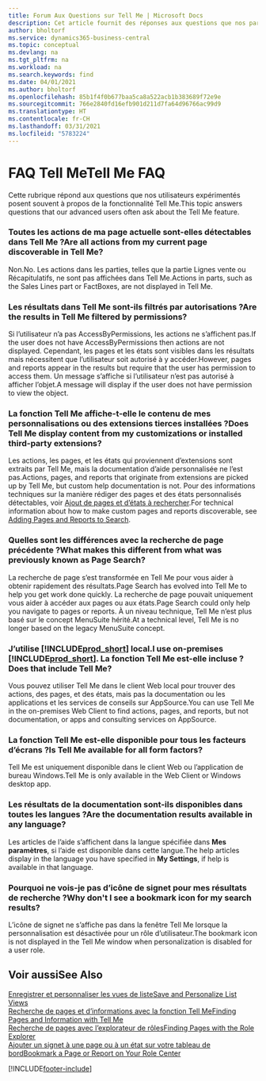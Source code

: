 ```yaml
---
title: Forum Aux Questions sur Tell Me | Microsoft Docs
description: Cet article fournit des réponses aux questions que nos partenaires et clients posent souvent sur Tell Me.
author: bholtorf
ms.service: dynamics365-business-central
ms.topic: conceptual
ms.devlang: na
ms.tgt_pltfrm: na
ms.workload: na
ms.search.keywords: find
ms.date: 04/01/2021
ms.author: bholtorf
ms.openlocfilehash: 85b1f4f0b677baa5ca8a522acb1b383689f72e9e
ms.sourcegitcommit: 766e2840fd16efb901d211d7fa64d96766ac99d9
ms.translationtype: HT
ms.contentlocale: fr-CH
ms.lasthandoff: 03/31/2021
ms.locfileid: "5783224"
---
```

# <a name="tell-me-faq"></a><span data-ttu-id="e0fa9-103">FAQ Tell Me</span><span class="sxs-lookup"><span data-stu-id="e0fa9-103">Tell Me FAQ</span></span>
<span data-ttu-id="e0fa9-104">Cette rubrique répond aux questions que nos utilisateurs expérimentés posent souvent à propos de la fonctionnalité Tell Me.</span><span class="sxs-lookup"><span data-stu-id="e0fa9-104">This topic answers questions that our advanced users often ask about the Tell Me feature.</span></span>

### <a name="are-all-actions-from-my-current-page-discoverable-in-tell-me"></a><span data-ttu-id="e0fa9-105">Toutes les actions de ma page actuelle sont-elles détectables dans Tell Me ?</span><span class="sxs-lookup"><span data-stu-id="e0fa9-105">Are all actions from my current page discoverable in Tell Me?</span></span>
<span data-ttu-id="e0fa9-106">Non.</span><span class="sxs-lookup"><span data-stu-id="e0fa9-106">No.</span></span> <span data-ttu-id="e0fa9-107">Les actions dans les parties, telles que la partie Lignes vente ou Récapitulatifs, ne sont pas affichées dans Tell Me.</span><span class="sxs-lookup"><span data-stu-id="e0fa9-107">Actions in parts, such as the Sales Lines part or FactBoxes, are not displayed in Tell Me.</span></span>

### <a name="are-the-results-in-tell-me-filtered-by-permissions"></a><span data-ttu-id="e0fa9-108">Les résultats dans Tell Me sont-ils filtrés par autorisations ?</span><span class="sxs-lookup"><span data-stu-id="e0fa9-108">Are the results in Tell Me filtered by permissions?</span></span>
<span data-ttu-id="e0fa9-109">Si l’utilisateur n’a pas AccessByPermissions, les actions ne s’affichent pas.</span><span class="sxs-lookup"><span data-stu-id="e0fa9-109">If the user does not have AccessByPermissions then actions are not displayed.</span></span> <span data-ttu-id="e0fa9-110">Cependant, les pages et les états sont visibles dans les résultats mais nécessitent que l’utilisateur soit autorisé à y accéder.</span><span class="sxs-lookup"><span data-stu-id="e0fa9-110">However, pages and reports appear in the results but require that the user has permission to access them.</span></span> <span data-ttu-id="e0fa9-111">Un message s’affiche si l’utilisateur n’est pas autorisé à afficher l’objet.</span><span class="sxs-lookup"><span data-stu-id="e0fa9-111">A message will display if the user does not have permission to view the object.</span></span>

### <a name="does-tell-me-display-content-from-my-customizations-or-installed-third-party-extensions"></a><span data-ttu-id="e0fa9-112">La fonction Tell Me affiche-t-elle le contenu de mes personnalisations ou des extensions tierces installées ?</span><span class="sxs-lookup"><span data-stu-id="e0fa9-112">Does Tell Me display content from my customizations or installed third-party extensions?</span></span>
<span data-ttu-id="e0fa9-113">Les actions, les pages, et les états qui proviennent d’extensions sont extraits par Tell Me, mais la documentation d’aide personnalisée ne l’est pas.</span><span class="sxs-lookup"><span data-stu-id="e0fa9-113">Actions, pages, and reports that originate from extensions are picked up by Tell Me, but custom help documentation is not.</span></span> <span data-ttu-id="e0fa9-114">Pour des informations techniques sur la manière rédiger des pages et des états personnalisés détectables, voir [Ajout de pages et d’états à rechercher](/dynamics365/business-central/dev-itpro/developer/devenv-al-menusuite-functionality).</span><span class="sxs-lookup"><span data-stu-id="e0fa9-114">For technical information about how to make custom pages and reports discoverable, see [Adding Pages and Reports to Search](/dynamics365/business-central/dev-itpro/developer/devenv-al-menusuite-functionality).</span></span>

### <a name="what-makes-this-different-from-what-was-previously-known-as-page-search"></a><span data-ttu-id="e0fa9-115">Quelles sont les différences avec la recherche de page précédente ?</span><span class="sxs-lookup"><span data-stu-id="e0fa9-115">What makes this different from what was previously known as Page Search?</span></span>
<span data-ttu-id="e0fa9-116">La recherche de page s’est transformée en Tell Me pour vous aider à obtenir rapidement des résultats.</span><span class="sxs-lookup"><span data-stu-id="e0fa9-116">Page Search has evolved into Tell Me to help you get work done quickly.</span></span> <span data-ttu-id="e0fa9-117">La recherche de page pouvait uniquement vous aider à accéder aux pages ou aux états.</span><span class="sxs-lookup"><span data-stu-id="e0fa9-117">Page Search could only help you navigate to pages or reports.</span></span> <span data-ttu-id="e0fa9-118">À un niveau technique, Tell Me n’est plus basé sur le concept MenuSuite hérité.</span><span class="sxs-lookup"><span data-stu-id="e0fa9-118">At a technical level, Tell Me is no longer based on the legacy MenuSuite concept.</span></span>

### <a name="i-use-on-premises-prod_short-does-that-include-tell-me"></a><span data-ttu-id="e0fa9-119">J’utilise [!INCLUDE[prod_short](includes/prod_short.md)] local.</span><span class="sxs-lookup"><span data-stu-id="e0fa9-119">I use on-premises [!INCLUDE[prod_short](includes/prod_short.md)].</span></span> <span data-ttu-id="e0fa9-120">La fonction Tell Me est-elle incluse ?</span><span class="sxs-lookup"><span data-stu-id="e0fa9-120">Does that include Tell Me?</span></span>
<span data-ttu-id="e0fa9-121">Vous pouvez utiliser Tell Me dans le client Web local pour trouver des actions, des pages, et des états, mais pas la documentation ou les applications et les services de conseils sur AppSource.</span><span class="sxs-lookup"><span data-stu-id="e0fa9-121">You can use Tell Me in the on-premises Web Client to find actions, pages, and reports, but not documentation, or apps and consulting services on AppSource.</span></span>

### <a name="is-tell-me-available-for-all-form-factors"></a><span data-ttu-id="e0fa9-122">La fonction Tell Me est-elle disponible pour tous les facteurs d’écrans ?</span><span class="sxs-lookup"><span data-stu-id="e0fa9-122">Is Tell Me available for all form factors?</span></span>
<span data-ttu-id="e0fa9-123">Tell Me est uniquement disponible dans le client Web ou l’application de bureau Windows.</span><span class="sxs-lookup"><span data-stu-id="e0fa9-123">Tell Me is only available in the Web Client or Windows desktop app.</span></span>

### <a name="are-the-documentation-results-available-in-any-language"></a><span data-ttu-id="e0fa9-124">Les résultats de la documentation sont-ils disponibles dans toutes les langues ?</span><span class="sxs-lookup"><span data-stu-id="e0fa9-124">Are the documentation results available in any language?</span></span>
<span data-ttu-id="e0fa9-125">Les articles de l’aide s’affichent dans la langue spécifiée dans **Mes paramètres**, si l’aide est disponible dans cette langue.</span><span class="sxs-lookup"><span data-stu-id="e0fa9-125">The help articles display in the language you have specified in **My Settings**, if help is available in that language.</span></span>

### <a name="why-dont-i-see-a-bookmark-icon-for-my-search-results"></a><span data-ttu-id="e0fa9-126">Pourquoi ne vois-je pas d’icône de signet pour mes résultats de recherche ?</span><span class="sxs-lookup"><span data-stu-id="e0fa9-126">Why don't I see a bookmark icon for my search results?</span></span>
<span data-ttu-id="e0fa9-127">L’icône de signet ne s’affiche pas dans la fenêtre Tell Me lorsque la personnalisation est désactivée pour un rôle d’utilisateur.</span><span class="sxs-lookup"><span data-stu-id="e0fa9-127">The bookmark icon is not displayed in the Tell Me window when personalization is disabled for a user role.</span></span>


## <a name="see-also"></a><span data-ttu-id="e0fa9-128">Voir aussi</span><span class="sxs-lookup"><span data-stu-id="e0fa9-128">See Also</span></span>  
[<span data-ttu-id="e0fa9-129">Enregistrer et personnaliser les vues de liste</span><span class="sxs-lookup"><span data-stu-id="e0fa9-129">Save and Personalize List Views</span></span>](ui-views.md)  
[<span data-ttu-id="e0fa9-130">Recherche de pages et d’informations avec la fonction Tell Me</span><span class="sxs-lookup"><span data-stu-id="e0fa9-130">Finding Pages and Information with Tell Me</span></span>](ui-search.md)  
[<span data-ttu-id="e0fa9-131">Recherche de pages avec l’explorateur de rôles</span><span class="sxs-lookup"><span data-stu-id="e0fa9-131">Finding Pages with the Role Explorer</span></span>](ui-role-explorer.md)  
[<span data-ttu-id="e0fa9-132">Ajouter un signet à une page ou à un état sur votre tableau de bord</span><span class="sxs-lookup"><span data-stu-id="e0fa9-132">Bookmark a Page or Report on Your Role Center</span></span>](ui-bookmarks.md)


[!INCLUDE[footer-include](includes/footer-banner.md)]